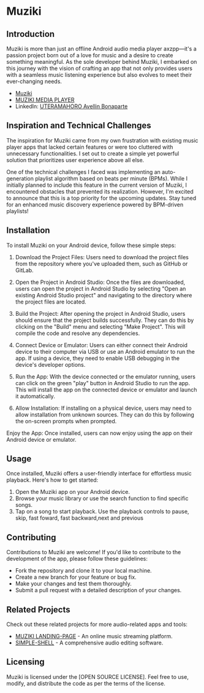 # Muziki

## Introduction
Muziki is more than just an offline Android audio media player axzpp—it's a passion project born out of a love for music and a desire to create something meaningful. As the sole developer behind Muziki, I embarked on this journey with the vision of crafting an app that not only provides users with a seamless music listening experience but also evolves to meet their ever-changing needs.

- [Muziki](https://www.example.com)
- [MUZIKI MEDIA PLAYER](https://www.linkedin.com/posts/uteramahoro-avellin-bonaparte-b1b754261_activity-7183909792648732673-5Hnf?utm_source=share&utm_medium=member_desktop)
- LinkedIn: [UTERAMAHORO Avellin Bonaparte](https://www.linkedin.com/in/uteramahoro-avellin-bonaparte-b1b754261/)

## Inspiration and Technical Challenges
The inspiration for Muziki came from my own frustration with existing music player apps that lacked certain features or were too cluttered with unnecessary functionalities. I set out to create a simple yet powerful solution that prioritizes user experience above all else.

One of the technical challenges I faced was implementing an auto-generation playlist algorithm based on beats per minute (BPMs). While I initially planned to include this feature in the current version of Muziki, I encountered obstacles that prevented its realization. However, I'm excited to announce that this is a top priority for the upcoming updates. Stay tuned for an enhanced music discovery experience powered by BPM-driven playlists!

## Installation
To install Muziki on your Android device, follow these simple steps:

1. Download the Project Files: Users need to download the project files from the repository where you've uploaded them, such as GitHub or GitLab.

2. Open the Project in Android Studio: Once the files are downloaded, users can open the project in Android Studio by selecting "Open an existing Android Studio project" and navigating to the directory where the project files are located.

3. Build the Project: After opening the project in Android Studio, users should ensure that the project builds successfully. They can do this by clicking on the "Build" menu and selecting "Make Project". This will compile the code and resolve any dependencies.

4. Connect Device or Emulator: Users can either connect their Android device to their computer via USB or use an Android emulator to run the app. If using a device, they need to enable USB debugging in the device's developer options.

5. Run the App: With the device connected or the emulator running, users can click on the green "play" button in Android Studio to run the app. This will install the app on the connected device or emulator and launch it automatically.

6. Allow Installation: If installing on a physical device, users may need to allow installation from unknown sources. They can do this by following the on-screen prompts when prompted.

Enjoy the App: Once installed, users can now enjoy using the app on their Android device or emulator.

## Usage
Once installed, Muziki offers a user-friendly interface for effortless music playback. Here's how to get started:
1. Open the Muziki app on your Android device.
2. Browse your music library or use the search function to find specific songs.
3. Tap on a song to start playback. Use the playback controls to pause, skip, fast foward, fast backward,next and previous

## Contributing
Contributions to Muziki are welcome! If you'd like to contribute to the development of the app, please follow these guidelines:
- Fork the repository and clone it to your local machine.
- Create a new branch for your feature or bug fix.
- Make your changes and test them thoroughly.
- Submit a pull request with a detailed description of your changes.

## Related Projects
Check out these related projects for more audio-related apps and tools:
- [MUZIKI LANDING-PAGE](https://github.com/Avellin003/Muziki-landing_page) - An online music streaming platform.
- [SIMPLE-SHELL](https://github.com/Avellin003/simple_shell) - A comprehensive audio editing software.

## Licensing
Muziki is licensed under the [OPEN SOURCE LICENSE]. Feel free to use, modify, and distribute the code as per the terms of the license.
